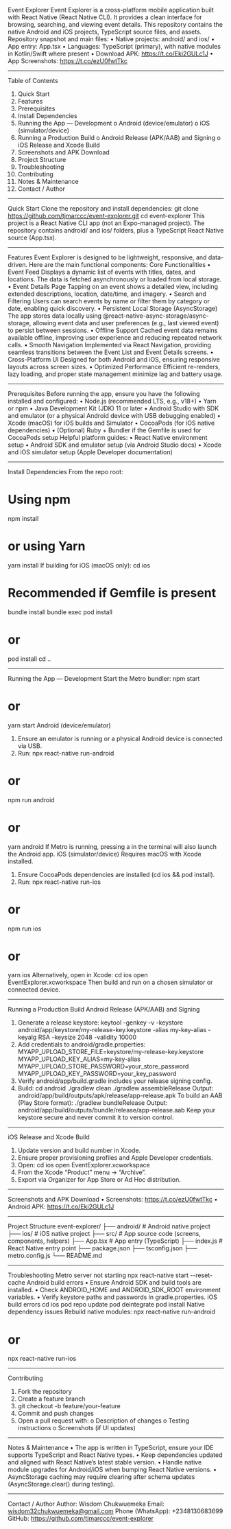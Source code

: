 Event Explorer
Event Explorer is a cross-platform mobile application built with React Native (React Native CLI).
It provides a clean interface for browsing, searching, and viewing event details.
This repository contains the native Android and iOS projects, TypeScript source files, and assets.
Repository snapshot and main files:
•	Native projects: android/ and ios/
•	App entry: App.tsx
•	Languages: TypeScript (primary), with native modules in Kotlin/Swift where present
•	Download APK: https://t.co/Eki2GULc1J
•	App Screenshots: https://t.co/ezU0fwtTkc
________________________________________
Table of Contents
1.	Quick Start
2.	Features
3.	Prerequisites
4.	Install Dependencies
5.	Running the App — Development
o	Android (device/emulator)
o	iOS (simulator/device)
6.	Running a Production Build
o	Android Release (APK/AAB) and Signing
o	iOS Release and Xcode Build
7.	Screenshots and APK Download
8.	Project Structure
9.	Troubleshooting
10.	Contributing
11.	Notes & Maintenance
12.	Contact / Author
________________________________________
Quick Start
Clone the repository and install dependencies:
git clone https://github.com/tjmarccc/event-explorer.git
cd event-explorer
This project is a React Native CLI app (not an Expo-managed project).
The repository contains android/ and ios/ folders, plus a TypeScript React Native source (App.tsx).
________________________________________
Features
Event Explorer is designed to be lightweight, responsive, and data-driven.
Here are the main functional components:
Core Functionalities
•	Event Feed
Displays a dynamic list of events with titles, dates, and locations.
The data is fetched asynchronously or loaded from local storage.
•	Event Details Page
Tapping on an event shows a detailed view, including extended descriptions, location, date/time, and imagery.
•	Search and Filtering
Users can search events by name or filter them by category or date, enabling quick discovery.
•	Persistent Local Storage (AsyncStorage)
The app stores data locally using @react-native-async-storage/async-storage, allowing event data and user preferences (e.g., last viewed event) to persist between sessions.
•	Offline Support
Cached event data remains available offline, improving user experience and reducing repeated network calls.
•	Smooth Navigation
Implemented via React Navigation, providing seamless transitions between the Event List and Event Details screens.
•	Cross-Platform UI
Designed for both Android and iOS, ensuring responsive layouts across screen sizes.
•	Optimized Performance
Efficient re-renders, lazy loading, and proper state management minimize lag and battery usage.
________________________________________
Prerequisites
Before running the app, ensure you have the following installed and configured:
•	Node.js (recommended LTS, e.g., v18+)
•	Yarn or npm
•	Java Development Kit (JDK) 11 or later
•	Android Studio with SDK and emulator (or a physical Android device with USB debugging enabled)
•	Xcode (macOS) for iOS builds and Simulator
•	CocoaPods (for iOS native dependencies)
•	(Optional) Ruby + Bundler if the Gemfile is used for CocoaPods setup
Helpful platform guides:
•	React Native environment setup
•	Android SDK and emulator setup (via Android Studio docs)
•	Xcode and iOS simulator setup (Apple Developer documentation)
________________________________________
Install Dependencies
From the repo root:
# Using npm
npm install

# or using Yarn
yarn install
If building for iOS (macOS only):
cd ios
# Recommended if Gemfile is present
bundle install
bundle exec pod install

# or
pod install
cd ..
________________________________________
Running the App — Development
Start the Metro bundler:
npm start
# or
yarn start
Android (device/emulator)
1.	Ensure an emulator is running or a physical Android device is connected via USB.
2.	Run:
npx react-native run-android
# or
npm run android
# or
yarn android
If Metro is running, pressing a in the terminal will also launch the Android app.
iOS (simulator/device)
Requires macOS with Xcode installed.
1.	Ensure CocoaPods dependencies are installed (cd ios && pod install).
2.	Run:
npx react-native run-ios
# or
npm run ios
# or
yarn ios
Alternatively, open in Xcode:
cd ios
open EventExplorer.xcworkspace
Then build and run on a chosen simulator or connected device.
________________________________________
Running a Production Build
Android Release (APK/AAB) and Signing
1.	Generate a release keystore:
keytool -genkey -v -keystore android/app/keystore/my-release-key.keystore -alias my-key-alias -keyalg RSA -keysize 2048 -validity 10000
2.	Add credentials to android/gradle.properties:
MYAPP_UPLOAD_STORE_FILE=keystore/my-release-key.keystore
MYAPP_UPLOAD_KEY_ALIAS=my-key-alias
MYAPP_UPLOAD_STORE_PASSWORD=your_store_password
MYAPP_UPLOAD_KEY_PASSWORD=your_key_password
3.	Verify android/app/build.gradle includes your release signing config.
4.	Build:
cd android
./gradlew clean
./gradlew assembleRelease
Output:
android/app/build/outputs/apk/release/app-release.apk
To build an AAB (Play Store format):
./gradlew bundleRelease
Output:
android/app/build/outputs/bundle/release/app-release.aab
Keep your keystore secure and never commit it to version control.
________________________________________
iOS Release and Xcode Build
1.	Update version and build number in Xcode.
2.	Ensure proper provisioning profiles and Apple Developer credentials.
3.	Open:
cd ios
open EventExplorer.xcworkspace
4.	From the Xcode “Product” menu → “Archive”.
5.	Export via Organizer for App Store or Ad Hoc distribution.
________________________________________
Screenshots and APK Download
•	Screenshots: https://t.co/ezU0fwtTkc
•	Android APK: https://t.co/Eki2GULc1J
________________________________________
Project Structure
event-explorer/
├── android/                # Android native project
├── ios/                    # iOS native project
├── src/                    # App source code (screens, components, helpers)
├── App.tsx                 # App entry (TypeScript)
├── index.js                # React Native entry point
├── package.json
├── tsconfig.json
├── metro.config.js
└── README.md
________________________________________
Troubleshooting
Metro server not starting
npx react-native start --reset-cache
Android build errors
•	Ensure Android SDK and build tools are installed.
•	Check ANDROID_HOME and ANDROID_SDK_ROOT environment variables.
•	Verify keystore paths and passwords in gradle.properties.
iOS build errors
cd ios
pod repo update
pod deintegrate
pod install
Native dependency issues
Rebuild native modules:
npx react-native run-android
# or
npx react-native run-ios
________________________________________
Contributing
1.	Fork the repository
2.	Create a feature branch
3.	git checkout -b feature/your-feature
4.	Commit and push changes
5.	Open a pull request with:
o	Description of changes
o	Testing instructions
o	Screenshots (if UI updates)
________________________________________
Notes & Maintenance
•	The app is written in TypeScript, ensure your IDE supports TypeScript and React Native types.
•	Keep dependencies updated and aligned with React Native’s latest stable version.
•	Handle native module upgrades for Android/iOS when bumping React Native versions.
•	AsyncStorage caching may require clearing after schema updates (AsyncStorage.clear() during testing).
________________________________________
Contact / Author
Author: Wisdom Chukwuemeka
Email: wisdom32chukwuemeka@gmail.com
Phone (WhatsApp): +2348130683699
GitHub: https://github.com/tjmarccc/event-explorer

